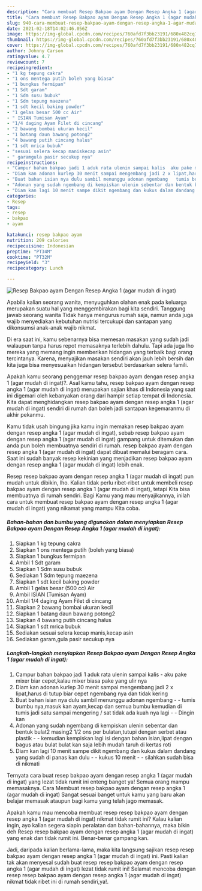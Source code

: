 ```yaml
---
description: "Cara membuat Resep Bakpao ayam Dengan Resep Angka 1 (agar mudah di ingat) yang enak Untuk Jualan"
title: "Cara membuat Resep Bakpao ayam Dengan Resep Angka 1 (agar mudah di ingat) yang enak Untuk Jualan"
slug: 940-cara-membuat-resep-bakpao-ayam-dengan-resep-angka-1-agar-mudah-di-ingat-yang-enak-untuk-jualan
date: 2021-02-18T14:02:46.056Z
image: https://img-global.cpcdn.com/recipes/760afd7f3bb23191/680x482cq70/resep-bakpao-ayam-dengan-resep-angka-1-agar-mudah-di-ingat-foto-resep-utama.jpg
thumbnail: https://img-global.cpcdn.com/recipes/760afd7f3bb23191/680x482cq70/resep-bakpao-ayam-dengan-resep-angka-1-agar-mudah-di-ingat-foto-resep-utama.jpg
cover: https://img-global.cpcdn.com/recipes/760afd7f3bb23191/680x482cq70/resep-bakpao-ayam-dengan-resep-angka-1-agar-mudah-di-ingat-foto-resep-utama.jpg
author: Johnny Carson
ratingvalue: 4.7
reviewcount: 7
recipeingredient:
- "1 kg tepung cakra"
- "1 ons mentega putih boleh yang biasa"
- "1 bungkus fermipan"
- "1 Sdt garam"
- "1 Sdm susu bubuk"
- "1 Sdm tepung maezena"
- "1 sdt kecil baking powder"
- "1 gelas besar 500 cc Air"
- " ISIAN Tumisan Ayam"
- "1/4 daging Ayam Filet di cincang"
- "2 bawang bombai ukuran kecil"
- "1 batang daun bawang potong2"
- "4 bawang putih cincang halus"
- "1 sdt mrica bubuk"
- "sesuai selera kecap maniskecap asin"
- " garamgula pasir secukup nya"
recipeinstructions:
- "Campur bahan bakpao jadi 1 aduk rata ulenin sampai kalis  aku pake mixer biar cepet,kalau mixer biasa pake yang ulir nya"
- "Diam kan adonan kurlep 30 menit sampai mengembang jadi 2 x lipat,harus di tutup biar cepet ngembang nya dan tidak kering"
- "Buat bahan isian nya dulu sambil menunggu adonan ngembang   tumis bumbu nya,masuk kan ayam,kecap dan semua bumbu kemudian di tumis jadi satu sampai mengering / sat tidak ada kuah nya lagi   Dingin kan"
- "Adonan yang sudah ngembang di kempiskan ulenin sebentar dan bentuk bulat2 masing2 1/2 ons per bulatan,tutupi dengan serbet atau plastik   kemudian kempiskan lagi isi dengan bahan isian,lipat dengan bagus atau bulat bulat kan saja lebih mudah taruh di kertas roti"
- "Diam kan lagi 10 menit sampe dikit ngembang dan kukus dalam dandang yang sudah di panas kan dulu   kukus 10 menit   silahkan sudah bisa di nikmati"
categories:
- Resep
tags:
- resep
- bakpao
- ayam

katakunci: resep bakpao ayam 
nutrition: 209 calories
recipecuisine: Indonesian
preptime: "PT34M"
cooktime: "PT32M"
recipeyield: "3"
recipecategory: Lunch

---
```



![Resep Bakpao ayam Dengan Resep Angka 1 (agar mudah di ingat)](https://img-global.cpcdn.com/recipes/760afd7f3bb23191/680x482cq70/resep-bakpao-ayam-dengan-resep-angka-1-agar-mudah-di-ingat-foto-resep-utama.jpg)

Apabila kalian seorang wanita, menyuguhkan olahan enak pada keluarga merupakan suatu hal yang menggembirakan bagi kita sendiri. Tanggung jawab seorang  wanita Tidak hanya mengurus rumah saja, namun anda juga wajib menyediakan kebutuhan nutrisi tercukupi dan santapan yang dikonsumsi anak-anak wajib nikmat.

Di era  saat ini, kamu sebenarnya bisa memesan masakan yang sudah jadi walaupun tanpa harus repot memasaknya terlebih dahulu. Tapi ada juga lho mereka yang memang ingin memberikan hidangan yang terbaik bagi orang tercintanya. Karena, menyajikan masakan sendiri akan jauh lebih bersih dan kita juga bisa menyesuaikan hidangan tersebut berdasarkan selera famili. 



Apakah kamu seorang penggemar resep bakpao ayam dengan resep angka 1 (agar mudah di ingat)?. Asal kamu tahu, resep bakpao ayam dengan resep angka 1 (agar mudah di ingat) merupakan sajian khas di Indonesia yang saat ini digemari oleh kebanyakan orang dari hampir setiap tempat di Indonesia. Kita dapat menghidangkan resep bakpao ayam dengan resep angka 1 (agar mudah di ingat) sendiri di rumah dan boleh jadi santapan kegemaranmu di akhir pekanmu.

Kamu tidak usah bingung jika kamu ingin memakan resep bakpao ayam dengan resep angka 1 (agar mudah di ingat), sebab resep bakpao ayam dengan resep angka 1 (agar mudah di ingat) gampang untuk ditemukan dan anda pun boleh membuatnya sendiri di rumah. resep bakpao ayam dengan resep angka 1 (agar mudah di ingat) dapat dibuat memalui beragam cara. Saat ini sudah banyak resep kekinian yang menjadikan resep bakpao ayam dengan resep angka 1 (agar mudah di ingat) lebih enak.

Resep resep bakpao ayam dengan resep angka 1 (agar mudah di ingat) pun mudah untuk dibikin, lho. Kalian tidak perlu ribet-ribet untuk membeli resep bakpao ayam dengan resep angka 1 (agar mudah di ingat), tetapi Kita bisa membuatnya di rumah sendiri. Bagi Kamu yang mau menyajikannya, inilah cara untuk membuat resep bakpao ayam dengan resep angka 1 (agar mudah di ingat) yang nikamat yang mampu Kita coba.

<!--inarticleads1-->

##### Bahan-bahan dan bumbu yang digunakan dalam menyiapkan Resep Bakpao ayam Dengan Resep Angka 1 (agar mudah di ingat):

1. Siapkan 1 kg tepung cakra
1. Siapkan 1 ons mentega putih (boleh yang biasa)
1. Siapkan 1 bungkus fermipan
1. Ambil 1 Sdt garam
1. Siapkan 1 Sdm susu bubuk
1. Sediakan 1 Sdm tepung maezena
1. Siapkan 1 sdt kecil baking powder
1. Ambil 1 gelas besar (500 cc) Air
1. Ambil  ISIAN (Tumisan Ayam)
1. Ambil 1/4 daging Ayam Filet di cincang
1. Siapkan 2 bawang bombai ukuran kecil
1. Siapkan 1 batang daun bawang potong2
1. Siapkan 4 bawang putih cincang halus
1. Siapkan 1 sdt mrica bubuk
1. Sediakan sesuai selera kecap manis,kecap asin
1. Sediakan  garam,gula pasir secukup nya




<!--inarticleads2-->

##### Langkah-langkah menyiapkan Resep Bakpao ayam Dengan Resep Angka 1 (agar mudah di ingat):

1. Campur bahan bakpao jadi 1 aduk rata ulenin sampai kalis  - aku pake mixer biar cepet,kalau mixer biasa pake yang ulir nya
1. Diam kan adonan kurlep 30 menit sampai mengembang jadi 2 x lipat,harus di tutup biar cepet ngembang nya dan tidak kering
1. Buat bahan isian nya dulu sambil menunggu adonan ngembang  -  - tumis bumbu nya,masuk kan ayam,kecap dan semua bumbu kemudian di tumis jadi satu sampai mengering / sat tidak ada kuah nya lagi  -  - Dingin kan
1. Adonan yang sudah ngembang di kempiskan ulenin sebentar dan bentuk bulat2 masing2 1/2 ons per bulatan,tutupi dengan serbet atau plastik  -  - kemudian kempiskan lagi isi dengan bahan isian,lipat dengan bagus atau bulat bulat kan saja lebih mudah taruh di kertas roti
1. Diam kan lagi 10 menit sampe dikit ngembang dan kukus dalam dandang yang sudah di panas kan dulu  -  - kukus 10 menit  -  - silahkan sudah bisa di nikmati




Ternyata cara buat resep bakpao ayam dengan resep angka 1 (agar mudah di ingat) yang lezat tidak rumit ini enteng banget ya! Semua orang mampu memasaknya. Cara Membuat resep bakpao ayam dengan resep angka 1 (agar mudah di ingat) Sangat sesuai banget untuk kamu yang baru akan belajar memasak ataupun bagi kamu yang telah jago memasak.

Apakah kamu mau mencoba membuat resep resep bakpao ayam dengan resep angka 1 (agar mudah di ingat) nikmat tidak rumit ini? Kalau kalian ingin, ayo kalian segera siapin peralatan dan bahan-bahannya, maka bikin deh Resep resep bakpao ayam dengan resep angka 1 (agar mudah di ingat) yang enak dan tidak rumit ini. Benar-benar gampang kan. 

Jadi, daripada kalian berlama-lama, maka kita langsung sajikan resep resep bakpao ayam dengan resep angka 1 (agar mudah di ingat) ini. Pasti kalian tak akan menyesal sudah buat resep resep bakpao ayam dengan resep angka 1 (agar mudah di ingat) lezat tidak rumit ini! Selamat mencoba dengan resep resep bakpao ayam dengan resep angka 1 (agar mudah di ingat) nikmat tidak ribet ini di rumah sendiri,ya!.

